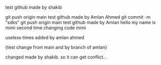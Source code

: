 test github made by shakib

git push origin main
test github made by Amlan Ahmed
git commit -m "sdks"
git push origin main
test github made by Amlan
hello my name is mimi
second time changing code mimi

useless times added by amlan ahmed

{test change from main and by branch of amlan}


changed made by shakib. so it can get conflict...
